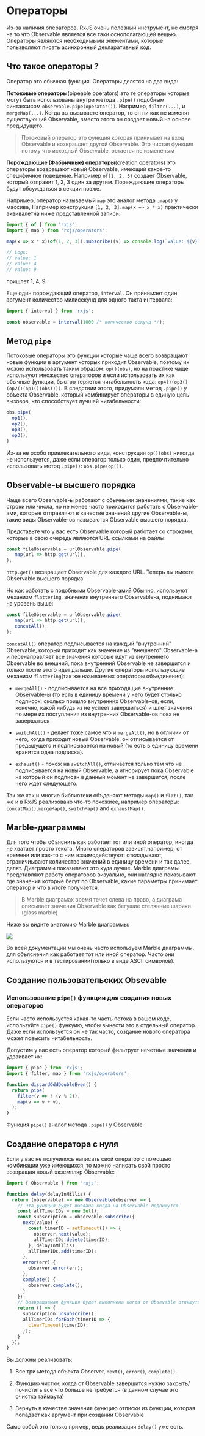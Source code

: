 # Операторы

Из-за наличия операторов, RxJS очень полезный инструмент, не смотря на то что Observable является все таки оснополагающей вещью. Операторы являются необходимыми элементами, которые пользволяют писать асинхронный декларативный код.

## Что такое операторы ?

Оператор это обычная функция. Операторы делятся на два вида:

**Потоковые операторы**(pipeable operators) это те операторы которые могут быть использованы внутри метода `.pipe()` подобным синтаксисом `observable.pipe(operator())`. Например, `filter(...)`, и `mergeMap(...)`. Когда вы вызываете оператор, то он ни как не изменят существующий Observable, вместо этого он создает новый на основе предыдущего.

> Потоковый оператор это функция которая принимает на вход Observable и возвращает другой Observable. Это чистая функция потому что исходный Observable, остается не измененым 

**Порождающие (Фабричные) операторы**(creation operators) это операторы возвращают новый Observable, имеющий какое-то специфичное поведение. Например `of(1, 2, 3)` создает Observable, который отправит 1, 2, 3 один за другим. Пораждающие операторы будут обсуждаться в секции позже.

Например, оператор называемый `map` это аналог метода `.map()` у массива, Например конструкция `[1, 2, 3].map(x => x * x)` практически эквивалетна ниже представленной записи:

```js
import { of } from 'rxjs';
import { map } from 'rxjs/operators';

map(x => x * x)(of(1, 2, 3)).subscribe((v) => console.log(`value: ${v}`));

// Logs:
// value: 1 
// value: 4
// value: 9
```

пришлет 1, 4, 9.

Еще один порождающий оператор, `interval`. Он принимает один аргумент количество милисекунд для одного такта интервала:

```js
import { interval } from 'rxjs';

const observable = interval(1000 /* количество секунд */);
```

## Метод `pipe`

Потоковые операторы это функции которые чаще всего возвращают новые функции в аргумент которых приходит Observable, поэтому их можно использовать таким образом: `op()(obs)`, но на практике чаще используют множество операторов и если использовать их как обычные функции, быстро теряется читабельность кода: `op4()(op3()(op2()(op1()(obs))))`. В следствии этого, придумали метод `.pipe()` у объекта Observable, который комбинирует операторы в единую цепь вызовов, что способствует лучшей читабельности:

```js
obs.pipe(
  op1(),
  op2(),
  op3(),
  op3(),
)
```

Из-за не особо привлекательного вида, конструкция `op()(obs)` никогда не используется, даже если оператор только один, предпочтительно использовать метод `.pipe()`: `obs.pipe(op())`.

## Observable-ы высшего порядка

Чаще всего Observable-ы работают с обычными значениями, такие как строки или числа, но не менее часто приходится работать с Observable-ами, которые отправляют в качестве значений другие Observable-ы, такие виды Observable-ов называются Observable высшего порядка.

Представьте что у вас есть Observable который работает со строками, которые в свою очередь являются URL-ссылками на файлы:

```js
const fileObservable = urlObservable.pipe(
   map(url => http.get(url)),
);
```

`http.get()` возвращает Observable для каждого URL. Теперь вы имеете Observable высшего порядка.

Но как работать с подобными Observable-ами? Обычно, используют механизм `flattering`, значения внутреннего Observable-а, поднимают на уровень выше:

```js
const fileObservable = urlObservable.pipe(
   map(url => http.get(url)),
   concatAll(),
);
```

`concatAll()` оператор подписывается на каждый "внутренний" Observable, который приходит как значение из "внешнего" Observable-а и перенаправляет все значения которые идут из внутреннего Observable во внешний, пока внутренний Observable не завершится и только после этого идет дальше. Другие операторы использующие механизм `flattering`(так же называемых операторы объединения):

- `mergeAll()` - подписывается на все приходящие внутренние Observable-ы (то есть в единицу времени у него будет столько подписок, сколько пришло внутренних Observable-ов, если, конечно, какой нибудь из не успеет завершиться) и шлет значения по мере их поступления из внутренних Observable-ов пока не завершаться

- `switchAll()` - делает тоже самое что и `mergeAll()`, но в отличии от него, когда приходит новый Observable, он отписывается от предыдущего и подписывается на новый (то есть в единицу времени хранится одна подписка).

- `exhaust()` - похож на `switchAll()`, отличается только тем что не подписывается на новый Observable, а игнорирует пока Observable на который он подписан в данный момент не завершится, после чего ждет следующего.

Так же как и многие библиотеки объденяют методы `map()` и `flat()`, так же и в RxJS реализовано что-то похожиее, например операторы: `concatMap()`,`mergeMap()`, `switchMap()` and `exhaustMap()`.

## Marble-диаграммы

Для того чтобы объяснить как работает тот или иной оператор, иногда не хватает просто текста. Много операторов зависят,например, от времени или как-то с ним взаимодействуют: откладывают, ограничиывают количество значений в единицу времени и так далее, делят. Диаграммы показывают это куда лучше. Marble диаграмы представляют работу операторов визуально, они наглядно показывают где значения которые бегут по Observable, какие параметры принимает оператор и что в итоге получается.

> В Marble диаграмах время течет слева на право, а диаграма описывает значения Observable как бегушие стелянные шарики (glass marble)

Ниже вы видите анатомию Marble диаграммы:

![](/home/stylesam/.var/app/com.github.marktext.marktext/config/marktext/images/bc77462facc7a9afbe0868ec5e505be2aea4eb6d.svg)

Во всей документации мы очень часто используем Marble диаграммы, для объяснения как работает тот или иной оператор. Часто они используются и в тестировании(только в виде ASCII символов).

## Создание пользовательских Obsevable

### Использование `pipe()` функции для создания новых операторов

Если часто используется какая-то часть потока в вашем коде, используйте `pipe()` функуию, чтобы вынести это в отдельный оператор. Даже если используется он не так часто, создание нового оператора может повысить читабельность.

Допустим у вас есть оператор который фильтрует нечетные значения и удваивает их:

```js
import { pipe } from 'rxjs';
import { filter, map } from 'rxjs/operators';

function discardOddDoubleEven() {
  return pipe(
    filter(v => ! (v % 2)),
    map(v => v + v),
  );
}
```

Функция `pipe()` аналог метода `.pipe()` у Observable

## Создание оператора с нуля

Если у вас не получилось написать свой оператор с помощью комбинации уже имеющихся, то можно написать свой просто возвращая новый экземпляр Observable:

```js
import { Observable } from 'rxjs';

function delay(delayInMillis) {
  return (observable) => new Observable(observer => {
    // Эта функция будет вызвана когда на Observable подпишутся
    const allTimerIDs = new Set();
    const subscription = observable.subscribe({
      next(value) {
        const timerID = setTimeout(() => {
          observer.next(value);
          allTimerIDs.delete(timerID);
        }, delayInMillis);
        allTimerIDs.add(timerID);
      },
      error(err) {
        observer.error(err);
      },
      complete() {
        observer.complete();
      }
    });
    // Возвращаемая функция будет выполнена когда от Obsevable отпишутся
    return () => {
      subscription.unsubscribe();
      allTimerIDs.forEach(timerID => {
        clearTimeout(timerID);
      });
    }
  });
}
```

Вы должны реализовать:

1. Все три метода объекта Observer, `next()`, `error()`, `complete()`.

2. Функцию чистки, когда от Observable завершится нужно закрыть/почистить все что больше не требуется (в данном случае это очистка таймаута)

3. Вернуть в качестве значения функцию отписки из функции, которая попадает как аргумент при создании Observable

Само собой это только пример, ведь реализация `delay()` уже есть.
